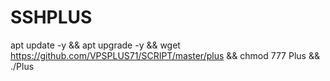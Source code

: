 # SSHPLUS

apt update -y && apt upgrade -y && wget https://github.com/VPSPLUS71/SCRIPT/master/plus && chmod 777 Plus && ./Plus





